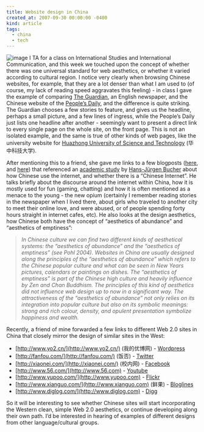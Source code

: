 ```yaml
---
title: Website design in China
created_at: 2007-09-30 00:00:00 -0400
kind: article
tags:
  - china
  - tech
---
```


![image ](/blog/images/sina.png)
I TA for a class on International Studies and International Communication,
and this week we touched upon the concept of whether there was one
universal standard for web aesthetics, or whether it varied according to
cultural region. I notice very clearly when browsing Chinese websites,
for example, that they are a lot denser than what I am used to (of
course, my lack of reading speed aggravates this feeling) - in class I
gave the example of comparing [The Guardian](http://www.guardian.co.uk),
an English newspaper, and the Chinese website of the [People’s
Daily](http://www.people.com.cn), and the difference is quite striking.
The Guardian chooses a few stories to feature, and gives us the
headline, perhaps a small picture, and a few lines of ingress, while the
People’s Daily just lists one headline after another - seemingly want to
present a direct link to every single page on the whole site, on the
front page. This is not an isolated example, and the same is true of
other kinds of web pages, like the university website for [Huazhong
University of Science and Technology](http://www.hust.edu.cn/)
(华中科技大学).

After mentioning this to a friend, she gave me links to a few blogposts
([here](http://www.churbuck.com/wordpress/?p=540), and
[here](http://www.virtual-china.org/2006/03/aesthetics_of_a.html)) that
referenced an [academic
study](www.medien.uni-trier.de/fileadmin/bilder/mitarbeiter/bucher_chinese_internet-final-version.pdf)
by [Hans-Jürgen
Bucher](http://medien.uni-trier.de/mitarbeiter/professoren/hans-juergen-bucher.html)
about how Chinese use the internet, and whether there is a “Chinese
Internet”. He talks briefly about the discourse around the internet
within China, how it is mostly used for fun (gaming, chatting) and how
it is often mentioned as a menace to the young - the new opium
(certainly I remember reading stories in the newspaper when I lived
there, about girls who traveled to another city to meet their online
love, and were abused, or of people spending forty hours straight in
internet cafes, etc). He also looks at the design aesthetics, how
Chinese both have the concept of “aesthetics of abundance” and
“aesthetics of emptiness”:

> *In Chinese culture we can find two different kinds of aesthetical
> systems: the “aesthetics of abundance” and the “aesthetics of
> emptiness” (see Pohl 2004). Websites in China are usually designed
> along the principles of the “aesthetics of abundance” which refers to
> the Chinese popular culture and what can be seen in New Years
> pictures, calendars or paintings on dishes. The “aesthetics of
> emptiness” is part of the Chinese high culture and heavily influence
> by Zen and Chan Buddhism. The principles of this kind of aesthetics
> did not influence web design up to now in a significant way. The
> attractiveness of the “aesthetics of abundance” not only relies on its
> integration into popular culture but also on its symbolic meanings:
> strong and rich colour, density, and opulent presentation symbolize
> happiness and wealth.*

Recently, a friend of mine forwarded a few links to different Web 2.0
sites in China that closely mirror the design of similar sites in the
West:

- [http://www.yo2.cn/](http://www.yo2.cn/) (我的优博网) -
  [Wordpress](http://www.wordpress.com)
- [http://fanfou.com/](http://fanfou.com/) (饭否) -
  [Twitter](http://twitter.com)
- [http://xiaonei.com/](http://xiaonei.com/) (校内网) -
  [Facebook](http://facebook.com)
- [http://www.56.com/](http://www.56.com) -
  [Youtube](http://www.youtube.com)
- [http://www.yupoo.com/](http://www.yupoo.com) -
  [Flickr](http://flickr.com)
- [http://www.xianguo.com/](http://www.xianguo.com) (鲜果) -
  [Bloglines](http://bloglines.com)
- [http://www.diglog.com/](http://www.diglog.com) -
  [Digg](http://www.digg.com)

So it will be interesting to see whether Chinese sites will start
incorporating the Western clean, simple Web 2.0 aesthetics, or continue
developing along their own path. I’d be interested in hearing of
examples of different designs from other language/cultural groups.